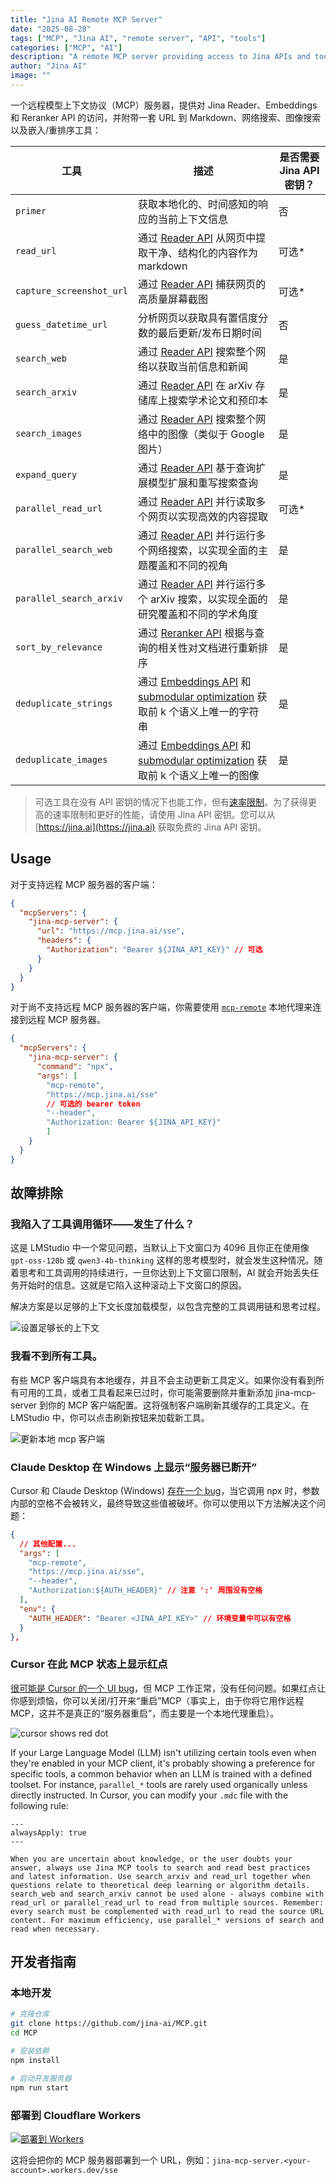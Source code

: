 ```yaml
---
title: "Jina AI Remote MCP Server"
date: "2025-08-28"
tags: ["MCP", "Jina AI", "remote server", "API", "tools"]
categories: ["MCP", "AI"]
description: "A remote MCP server providing access to Jina APIs and tools.Jina AI 模型上下文协议（MCP）服务器，提供对 Jina Reader、Embeddings 和 Reranker API 的访问，并附带 URL 到 Markdown、网络搜索、图像搜索以及嵌入/重排序工具。"
author: "Jina AI"
image: ""
---
```


一个远程模型上下文协议（MCP）服务器，提供对 Jina Reader、Embeddings 和 Reranker API 的访问，并附带一套 URL 到 Markdown、网络搜索、图像搜索以及嵌入/重排序工具：

| 工具                     | 描述                                                                                                                                                                                                            | 是否需要 Jina API 密钥？ |
| ------------------------ | --------------------------------------------------------------------------------------------------------------------------------------------------------------------------------------------------------------- | ------------------------- |
| `primer`                 | 获取本地化的、时间感知的响应的当前上下文信息                                                                                                                                                                    | 否                        |
| `read_url`               | 通过 [Reader API](https://jina.ai/reader) 从网页中提取干净、结构化的内容作为 markdown                                                                                                                          | 可选*                     |
| `capture_screenshot_url` | 通过 [Reader API](https://jina.ai/reader) 捕获网页的高质量屏幕截图                                                                                                                                            | 可选*                     |
| `guess_datetime_url`     | 分析网页以获取具有置信度分数的最后更新/发布日期时间                                                                                                                                                            | 否                        |
| `search_web`             | 通过 [Reader API](https://jina.ai/reader) 搜索整个网络以获取当前信息和新闻                                                                                                                                      | 是                        |
| `search_arxiv`           | 通过 [Reader API](https://jina.ai/reader) 在 arXiv 存储库上搜索学术论文和预印本                                                                                                                                 | 是                        |
| `search_images`          | 通过 [Reader API](https://jina.ai/reader) 搜索整个网络中的图像（类似于 Google 图片）                                                                                                                             | 是                        |
| `expand_query`           | 通过 [Reader API](https://jina.ai/reader) 基于查询扩展模型扩展和重写搜索查询                                                                                                                                 | 是                        |
| `parallel_read_url`      | 通过 [Reader API](https://jina.ai/reader) 并行读取多个网页以实现高效的内容提取                                                                                                                                | 可选*                     |
| `parallel_search_web`    | 通过 [Reader API](https://jina.ai/reader) 并行运行多个网络搜索，以实现全面的主题覆盖和不同的视角                                                                                                             | 是                        |
| `parallel_search_arxiv`  | 通过 [Reader API](https://jina.ai/reader) 并行运行多个 arXiv 搜索，以实现全面的研究覆盖和不同的学术角度                                                                                                       | 是                        |
| `sort_by_relevance`      | 通过 [Reranker API](https://jina.ai/reranker) 根据与查询的相关性对文档进行重新排序                                                                                                                            | 是                        |
| `deduplicate_strings`    | 通过 [Embeddings API](https://jina.ai/embeddings) 和 [submodular optimization](https://jina.ai/news/submodular-optimization-for-diverse-query-generation-in-deepresearch) 获取前 k 个语义上唯一的字符串 | 是                        |
| `deduplicate_images`     | 通过 [Embeddings API](https://jina.ai/embeddings) 和 [submodular optimization](https://jina.ai/news/submodular-optimization-for-diverse-query-generation-in-deepresearch) 获取前 k 个语义上唯一的图像   | 是                        |

> 可选工具在没有 API 密钥的情况下也能工作，但有[速率限制](https://jina.ai/api-dashboard/rate-limit)。为了获得更高的速率限制和更好的性能，请使用 Jina API 密钥。您可以从 [https://jina.ai](https://jina.ai) 获取免费的 Jina API 密钥。

## Usage

对于支持远程 MCP 服务器的客户端：
```json
{
  "mcpServers": {
    "jina-mcp-server": {
      "url": "https://mcp.jina.ai/sse",
      "headers": {
        "Authorization": "Bearer ${JINA_API_KEY}" // 可选
      }
    }
  }
}
```

对于尚不支持远程 MCP 服务器的客户端，你需要使用 [`mcp-remote`](https://www.npmjs.com/package/mcp-remote) 本地代理来连接到远程 MCP 服务器。

```json
{
  "mcpServers": {
    "jina-mcp-server": {
      "command": "npx",
      "args": [
        "mcp-remote", 
        "https://mcp.jina.ai/sse"
        // 可选的 bearer token
        "--header",
        "Authorization: Bearer ${JINA_API_KEY}"
        ]
    }
  }
}
```

## 故障排除

### 我陷入了工具调用循环——发生了什么？

这是 LMStudio 中一个常见问题，当默认上下文窗口为 4096 且你正在使用像 `gpt-oss-120b` 或 `qwen3-4b-thinking` 这样的思考模型时，就会发生这种情况。随着思考和工具调用的持续进行，一旦你达到上下文窗口限制，AI 就会开始丢失任务开始时的信息。这就是它陷入这种滚动上下文窗口的原因。

解决方案是以足够的上下文长度加载模型，以包含完整的工具调用链和思考过程。

![设置足够长的上下文](https://ai.programnotes.cn/img/ai/jina/1.png)

### 我看不到所有工具。

有些 MCP 客户端具有本地缓存，并且不会主动更新工具定义。如果你没有看到所有可用的工具，或者工具看起来已过时，你可能需要删除并重新添加 jina-mcp-server 到你的 MCP 客户端配置。这将强制客户端刷新其缓存的工具定义。在 LMStudio 中，你可以点击刷新按钮来加载新工具。

![更新本地 mcp 客户端](https://ai.programnotes.cn/img/ai/jina/2.png)

### Claude Desktop 在 Windows 上显示“服务器已断开”

Cursor 和 Claude Desktop (Windows) [存在一个 bug](https://www.npmjs.com/package/mcp-remote#:~:text=Note%3A%20Cursor,env%20vars%0A%20%20%7D%0A%7D%2C)，当它调用 npx 时，参数内部的空格不会被转义，最终导致这些值被破坏。你可以使用以下方法解决这个问题：

```json
{
  // 其他配置...
  "args": [
    "mcp-remote",
    "https://mcp.jina.ai/sse",
    "--header",
    "Authorization:${AUTH_HEADER}" // 注意 ':' 周围没有空格
  ],
  "env": {
    "AUTH_HEADER": "Bearer <JINA_API_KEY>" // 环境变量中可以有空格
  }
},
```

### Cursor 在此 MCP 状态上显示红点

[很可能是 Cursor 的一个 UI bug](https://forum.cursor.com/t/why-is-my-mcp-red/100518)，但 MCP 工作正常，没有任何问题。如果红点让你感到烦恼，你可以关闭/打开来“重启”MCP（事实上，由于你将它用作远程MCP，这并不是真正的“服务器重启”，而主要是一个本地代理重启）。

![cursor shows red dot](https://ai.programnotes.cn/img/ai/jina/3.png)

If your Large Language Model (LLM) isn't utilizing certain tools even when they're enabled in your MCP client, it's probably showing a preference for specific tools, a common behavior when an LLM is trained with a defined toolset. For instance, `parallel_*` tools are rarely used organically unless directly instructed. In Cursor, you can modify your `.mdc` file with the following rule:

```text
---
alwaysApply: true
---

When you are uncertain about knowledge, or the user doubts your answer, always use Jina MCP tools to search and read best practices and latest information. Use search_arxiv and read_url together when questions relate to theoretical deep learning or algorithm details. search_web and search_arxiv cannot be used alone - always combine with read_url or parallel_read_url to read from multiple sources. Remember: every search must be complemented with read_url to read the source URL content. For maximum efficiency, use parallel_* versions of search and read when necessary.
```

## 开发者指南

### 本地开发

```bash
# 克隆仓库
git clone https://github.com/jina-ai/MCP.git
cd MCP

# 安装依赖
npm install

# 启动开发服务器
npm run start
```

### 部署到 Cloudflare Workers

[![部署到 Workers](https://deploy.workers.cloudflare.com/button)](https://deploy.workers.cloudflare.com/?url=https://github.com/jina-ai/MCP)

这将会把你的 MCP 服务器部署到一个 URL，例如：`jina-mcp-server.<your-account>.workers.dev/sse`
